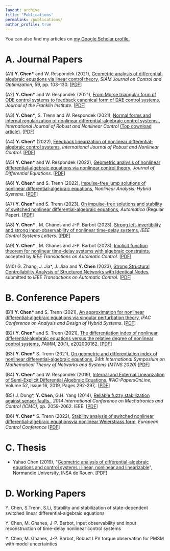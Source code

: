 ```yaml
---
layout: archive
title: "Publications"
permalink: /publications/
author_profile: true
---
```



 You can also find my articles on <u><a href="https://scholar.google.com/citations?user=HYx4khcAAAAJ&hl=en&oi=ao">my Google Scholar profile</a>.</u>
 

A. Journal Papers  
======
(A1)  **Y. Chen\*** and W. Respondek (2021), [Geometric analysis of differential-algebraic equations via linear control theory](https://epubs.siam.org/doi/abs/10.1137/20M1329330?casa_token=AIu59d4mDwUAAAAA:BFTGUEdK5YBPDbBcmJzFPb7_RW9zHJgQUrE53TA-YdfACTxIWTuFB8MyNQivsiGkZdnwrH9Viw), *SIAM Journal on Control and Optimization*, 59, pp. 103-130. \[[PDF](http://chenyahao.github.io/files/A1Geo.pdf)\]
 
(A2) **Y. Chen\*** and W. Respondek (2021), [From Morse triangular form of ODE control systems to feedback canonical form of DAE control systems](https://www.sciencedirect.com/science/article/pii/S0016003221005111),   *Journal of the Franklin Institute*. \[[PDF](http://chenyahao.github.io/files/A2From.pdf)\]

(A3) **Y. Chen\***, S. Trenn and W. Respondek (2021), [Normal forms and internal regularization of nonlinear differential-algebraic control systems.](https://onlinelibrary.wiley.com/doi/full/10.1002/rnc.5623),   *International Journal of Robust and Nonlinear Control* [(Top download article)](http://chenyahao.github.io/files/TopDownloadedYahao.pdf). \[[PDF](http://chenyahao.github.io/files/A3Normal.pdf)\] 

(A4) **Y. Chen\*** (2022), [Feedback linearization of nonlinear differential-algebraic control systems](https://onlinelibrary.wiley.com/doi/full/10.1002/rnc.5921),  *International Journal of Robust and Nonlinear Control*. \[[PDF](http://chenyahao.github.io/files/A5Feed.pdf)\]

(A5) **Y. Chen\*** and W. Respondek (2022), [Geometric analysis of nonlinear differential-algebraic equations via nonlinear control theory](https://www.sciencedirect.com/science/article/pii/S0022039622000146),   *Journal of Differential Equations*. \[[PDF](http://chenyahao.github.io/files/A4Geo.pdf)\]

(A6) **Y. Chen\*** and S. Trenn (2022), [Impulse-free jump solutions of nonlinear differential-algebraic equations](https://www.sciencedirect.com/science/article/abs/pii/S1751570X22000516), *Nonlinear Analysis: Hybrid Systems*. \[[PDF](http://chenyahao.github.io/files/A6Imp.pdf)\]

(A7) **Y. Chen\*** and S. Trenn (2023), [On impulse-free solutions  and stability of switched nonlinear differential-algebraic equations](https://www.sciencedirect.com/science/article/pii/S0005109823003692),    *Automatica* (Regular Paper). \[[PDF](http://chenyahao.github.io/files/A7On.pdf)\]

(A8) **Y. Chen\*** , M. Ghanes and J-P. Barbot (2023), [Strong left-invertibility and strong input-observability of nonlinear time-delay systems](https://ieeexplore.ieee.org/document/9971716),  *IEEE Control Systems Letters*. \[[PDF](http://chenyahao.github.io/files/A8Str.pdf)\]

(A9) **Y. Chen\*** , M. Ghanes and J-P. Barbot (2023), [Implicit function theorem for nonlinear time-delay systems with algebraic
constraints](),  accepted by *IEEE Transactions on Automatic Control*. \[[PDF](http://chenyahao.github.io/files/A9Imp.pdf)\]

(A10) G. Zhang, J. Jia\*, J. Jiao and **Y. Chen** (2023), [Strong Structural Controllability Analysis of Structured Networks
with Identical Nodes](),  submitted to *IEEE Transactions on Automatic Control*. \[[PDF](http://chenyahao.github.io/files/A10Str.pdf)\]


B.  Conference Papers
======
 
(B1)  **Y. Chen\*** and S. Trenn (2021), [An approximation for nonlinear differential-algebraic equations via singular perturbation theory](https://arxiv.org/abs/2103.12146), *IFAC Conference on Analysis and Design of Hybrid Systems*. \[[PDF](http://chenyahao.github.io/files/B1An.pdf)\]
 
(B2) **Y. Chen\*** and S. Trenn (2021), [The differentiation index of nonlinear differential‐algebraic equations versus the relative degree of nonlinear control systems](https://onlinelibrary.wiley.com/doi/full/10.1002/pamm.202000162),  *PAMM*, 20(1), e202000162. \[[PDF](http://chenyahao.github.io/files/B2The.pdf)\]

(B3) **Y. Chen\*** S. Trenn (2021), [On geometric and differentiation index of nonlinear differential-algebraic equations](),  *24th International Symposium on Mathematical Theory of Networks and Systems (MTNS 2020)* \[[PDF](http://chenyahao.github.io/files/B3On.pdf)\]

(B4) **Y. Chen\*** and W. Respondek (2019),  [Internal and External Linearization of Semi-Explicit Differential Algebraic Equations](https://www.sciencedirect.com/science/article/pii/S2405896319317987), *IFAC-PapersOnLine*, Volume 52, Issue 16, 2019, Pages 292-297,. \[[PDF](http://chenyahao.github.io/files/B4Internal.pdf)\]

(B5) J. Dong*, **Y. Chen**, G.H. Yang (2014), [Reliable fuzzy stabilization against sensor faults.](https://ieeexplore.ieee.org/document/7231928?denied=), *2014 International Conference on Mechatronics and Control (ICMC)*, pp. 2059-2062. IEEE. \[[PDF](http://chenyahao.github.io/files/B5Rea.pdf)\]

(B6) **Y. Chen\*** S. Trenn (2022), [Stability  analysis  of  switched  nonlinear  differential-algebraic  equationsvia  nonlinear  Weierstrass  form](https://ieeexplore.ieee.org/document/9838148),  *European Control Conference* \[[PDF](http://chenyahao.github.io/files/B6Sta.pdf)\]


C. Thesis
======
* Yahao Chen (2019), "[Geometric analysis of differential-algebraic equations and control systems : linear, nonlinear and linearizable](https://tel.archives-ouvertes.fr/tel-02478957/)", Normandie University, INSA de Rouen. \[[PDF](http://chenyahao.github.io/files/C1Geo.pdf)\]

D. Working Papers
======
Y. Chen, S.Trenn, S.Li, Stability and stabilization of state-dependent switched linear differential-algebraic equations

Y. Chen, M. Ghanes, J-P. Barbot, Input observability and input reconstruction of time-delay nonlinear control systems

Y. Chen, M. Ghanes, J-P. Barbot, Robust LPV torque observation  for PMSM with model uncertainties  


